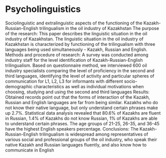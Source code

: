 # Psycholinguistics
Sociolinguistic and extralinguistic aspects of the functioning of the Kazakh-Russian-English trilingualism in the oil industry of Kazakhstan
The purpose of the research: This paper describes the linguistic situation in the oil industry of Kazakhstan. The linguistic situation in the oil industry of Kazakhstan is characterized by functioning of the trilingualism with three languages being used simultaneously - Kazakh, Russian and English. 
Methods and procedure of research: A survey was conducted among industry staff for the level identification of Kazakh-Russian-English trilingualism. Based on questionnaire method, we interviewed 600 oil industry specialists comparing the level of proficiency in the second and third languages, identifying the level of activity and particular spheres of communication for L1, L2, L3 for informants with different socio-demographic characteristics as well as individual motivations when choosing, studying and using the second and third languages 
Results: Obtained records point out that the forms of interaction of the Kazakh, Russian and English languages are far from being similar. Kazakhs who do not know their native language, but only understand certain phrases make up 2.7%. Statistical data analysis revealed that 80.6% of Kazakhs are fluent in Russian, 1.4% of Kazakhs do not know Russian, 1% of Kazakhs are able to understand certain phrases. The age groups of 21-25, 26-35, and 36-45 have the highest English speakers percentage.
Conclusions: The Kazakh-Russian-English trilingualism is widespread among representatives of various social and professional groups of the oil industry, who speak their native Kazakh and Russian languages fluently, and also know how to communicate in English
